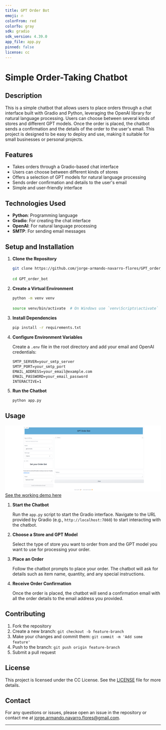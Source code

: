 ```yaml
---
title: GPT Order Bot
emoji: 🔥
colorFrom: red
colorTo: gray
sdk: gradio
sdk_version: 4.39.0
app_file: app.py
pinned: false
license: cc
---
```


# Simple Order-Taking Chatbot

## Description

This is a simple chatbot that allows users to place orders through a chat interface built with Gradio and Python, leveraging the OpenAI library for natural language processing. Users can choose between several kinds of stores and different GPT models. Once the order is placed, the chatbot sends a confirmation and the details of the order to the user's email. This project is designed to be easy to deploy and use, making it suitable for small businesses or personal projects.

## Features

- Takes orders through a Gradio-based chat interface
- Users can choose between different kinds of stores
- Offers a selection of GPT models for natural language processing
- Sends order confirmation and details to the user's email
- Simple and user-friendly interface

## Technologies Used

- **Python**: Programming language
- **Gradio**: For creating the chat interface
- **OpenAI**: For natural language processing
- **SMTP**: For sending email messages

## Setup and Installation

1. **Clone the Repository**

   ```sh
   git clone https://github.com/jorge-armando-navarro-flores/GPT_order_bot.git

   cd GPT_order_bot
   ```

2. **Create a Virtual Environment**

   ```sh
   python -m venv venv

   source venv/bin/activate  # On Windows use `venv\Scripts\activate`
   ```

3. **Install Dependencies**

   ```sh
   pip install -r requirements.txt
   ```

4. **Configure Environment Variables**

   Create a `.env` file in the root directory and add your email and OpenAI credentials:

   ```env
   SMTP_SERVER=your_smtp_server
   SMTP_PORT=your_smtp_port
   EMAIL_ADDRESS=your_email@example.com
   EMAIL_PASSWORD=your_email_password
   INTERACTIVE=1
   ```

5. **Run the Chatbot**

   ```sh
   python app.py
   ```

## Usage

![app start](screenshots/gobstart.png)
[See the working demo here](https://huggingface.co/spaces/JanfNavf/GPT_order_bot)

1. **Start the Chatbot**

   Run the `app.py` script to start the Gradio interface. Navigate to the URL provided by Gradio (e.g., `http://localhost:7860`) to start interacting with the chatbot.

2. **Choose a Store and GPT Model**

   Select the type of store you want to order from and the GPT model you want to use for processing your order.

3. **Place an Order**

   Follow the chatbot prompts to place your order. The chatbot will ask for details such as item name, quantity, and any special instructions.

4. **Receive Order Confirmation**

   Once the order is placed, the chatbot will send a confirmation email with all the order details to the email address you provided.

## Contributing

1. Fork the repository
2. Create a new branch: `git checkout -b feature-branch`
3. Make your changes and commit them: `git commit -m 'Add some feature'`
4. Push to the branch: `git push origin feature-branch`
5. Submit a pull request

## License

This project is licensed under the CC License. See the [LICENSE](LICENSE) file for more details.

## Contact

For any questions or issues, please open an issue in the repository or contact me at [jorge.armando.navarro.flores@gmail.com](mailto:jorge.armando.navarro.flores@gmail.com).

---
